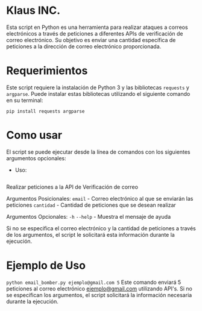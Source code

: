 # Klaus INC. 
Esta script en Python es una herramienta para realizar ataques a correos electrónicos a través de peticiones a diferentes APIs de verificación de correo electrónico. Su objetivo es enviar una cantidad específica de peticiones a la dirección de correo electrónico proporcionada.

# Requerimientos
Este script requiere la instalación de Python 3 y las bibliotecas `requests` y `argparse`.
Puede instalar estas bibliotecas utilizando el siguiente comando en su terminal:

```pip install requests argparse```

# Como usar
El script se puede ejecutar desde la línea de comandos con los siguientes argumentos opcionales:

- Uso: 
    ```bash email_bomber.py [-h] [email] [cantidad]
    ```

Realizar peticiones a la API de Verificación de correo

Argumentos Posicionales:
    `email`     -  Correo electrónico al que se enviarán las peticiones
    `cantidad`  -  Cantidad de peticiones que se desean realizar

Argumentos Opcionales:
    `-h` `--help`  -  Muestra el mensaje de ayuda

Si no se especifica el correo electrónico y la cantidad de peticiones a través de los argumentos, el script le solicitará esta información durante la ejecución.

# Ejemplo de Uso

```python email_bomber.py ejemplo@gmail.com 5```
Este comando enviará 5 peticiones al correo electrónico ejemplo@gmail.com utilizando API's. Si no se especifican los argumentos, el script solicitará la información necesaria durante la ejecución.
